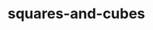 # squares-and-cubes
<!DOCTYPE html>
<html>
<head>
    <title> squares and cubes</title>
    <style>
        body{
            padding-top: 50px;
        }
        table,tr,td{

            border: solid black;
            width: 33%;
            text-align: center;
            border-collapse: collapse;
            background-color:darksalmon;

        }
        table{
           
            margin-top: 20px;

        }
    </style>
    <script>
        document.write("<center>")
        document.write("<table><tr><td colspan='3'>SQUARES AND CUBES</td></tr></table>");
        document.write("<table><tr><td>Number</td><td>square</td><td>cube</td></tr>");
        for(var n = 0; n <= 10; n++)
{
    document.write("<tr><td>" + n + "</td><td>" + n * n + "</td><td>" + n * n * n + "</td></tr>");
}
    document.write("</table></center>");
    </script>
</head>


</html>
